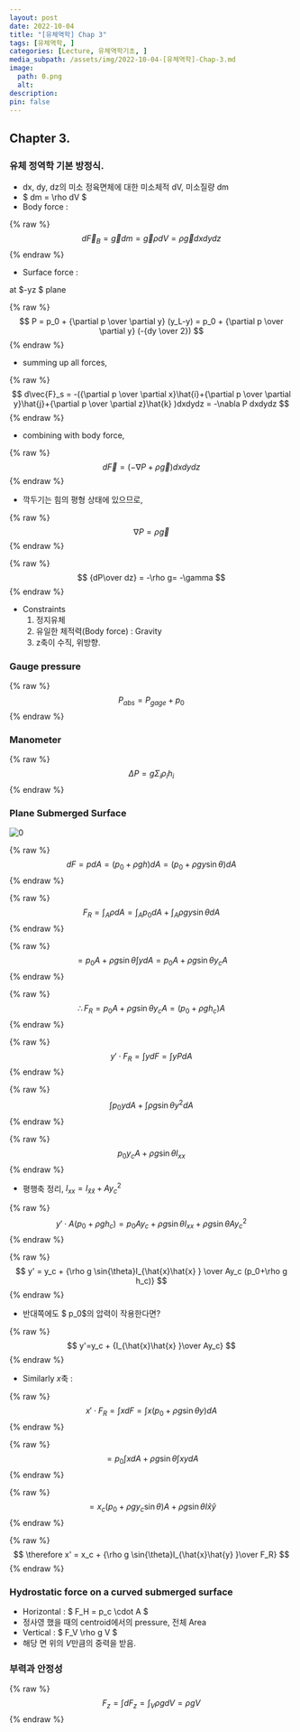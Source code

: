 ```yaml
---
layout: post
date: 2022-10-04
title: "[유체역학] Chap 3"
tags: [유체역학, ]
categories: [Lecture, 유체역학기초, ]
media_subpath: /assets/img/2022-10-04-[유체역학]-Chap-3.md
image:
  path: 0.png
  alt:  
description:  
pin: false
---
```



## Chapter 3.


### 유체 정역학 기본 방정식.

- dx, dy, dz의 미소 정육면체에 대한 미소체적 dV, 미소질량 dm
- $ dm = \rho dV $
- Body force :

{% raw %}
$$
d \vec{F}_B = \vec{g} dm = \vec{g} \rho dV = \rho \vec{g} dxdydz
$$
{% endraw %}

- Surface force :

at $-yz $ plane


{% raw %}
$$
P = p_0 + {\partial p \over \partial y} (y_L-y) = p_0 + {\partial p \over \partial y} (-{dy \over 2})
$$
{% endraw %}

- summing up all forces,

{% raw %}
$$
d\vec{F}_s = -({\partial p \over \partial x}\hat{i}+{\partial p \over \partial y}\hat{j}+{\partial p \over \partial z}\hat{k} )dxdydz 
 = -\nabla P dxdydz
$$
{% endraw %}

- combining with body force,

{% raw %}
$$
d\vec{F} = (-\nabla P + \rho \vec{g})dxdydz
$$
{% endraw %}

- 깍두기는 힘의 평형 상태에 있으므로,

{% raw %}
$$
\nabla P = \rho \vec{g}
$$
{% endraw %}


{% raw %}
$$
{dP\over dz} = -\rho g= -\gamma
$$
{% endraw %}

- Constraints
	1. 정지유체
	2. 유일한 체적력(Body force) : Gravity
	3. z축이 수직, 위방향.

### Gauge pressure


{% raw %}
$$
P_{abs} = P_{gage} + p_0
$$
{% endraw %}


### Manometer


{% raw %}
$$
\Delta P = g \Sigma_i \rho_i h_i
$$
{% endraw %}


### Plane Submerged Surface


![0](/0.png)


{% raw %}
$$
dF = pdA = (p_0 + \rho gh)dA = (p_0 + \rho gy \sin{\theta})dA
$$
{% endraw %}


{% raw %}
$$
F_R = \int_A \rho dA = \int_A p_0 dA + \int_A \rho gy \sin{\theta} dA
$$
{% endraw %}


{% raw %}
$$
= p_0 A + \rho g \sin{\theta} \int{ydA} = p_0 A + \rho g \sin{\theta} y_c A
$$
{% endraw %}


{% raw %}
$$
\therefore F_R = p_0 A + \rho g \sin{\theta} y_c A = (p_0 + \rho g h_c) A
$$
{% endraw %}


{% raw %}
$$
y' \cdot  F_R = \int y dF = \int y PdA
$$
{% endraw %}


{% raw %}
$$
\int p_0 y dA + \int \rho g \sin{\theta} y^2 dA
$$
{% endraw %}


{% raw %}
$$
p_0 y_cA + \rho g\sin{\theta} I_{xx}
$$
{% endraw %}

- 평행축 정리, $I_{xx} = I_{\hat{x}\hat{x} }+Ay_c^2$

{% raw %}
$$
y' \cdot A(p_0 + \rho g h_c) = p_0 Ay_c + \rho g \sin{\theta} I_{xx}+\rho g \sin{\theta} A y_c^2
$$
{% endraw %}


{% raw %}
$$
y' = y_c + {\rho g \sin{\theta}I_{\hat{x}\hat{x} } \over Ay_c (p_0+\rho g h_c)}
$$
{% endraw %}

- 반대쪽에도 $ p_0$의 압력이 작용한다면?

{% raw %}
$$
y'=y_c + {I_{\hat{x}\hat{x} }\over Ay_c}
$$
{% endraw %}

- Similarly $x$축 :

{% raw %}
$$
x' \cdot F_R = \int xdF = \int x(p_0+\rho g \sin{\theta}y)dA
$$
{% endraw %}


{% raw %}
$$
= p_0 \int xdA + \rho g \sin{\theta}\int xydA
$$
{% endraw %}


{% raw %}
$$
= x_c(p_0 + \rho g y_c\sin{\theta}) A + \rho g \sin{\theta}I{\hat{x}\hat{y} }
$$
{% endraw %}


{% raw %}
$$
\therefore x' = x_c + {\rho g \sin{\theta}I_{\hat{x}\hat{y} }\over F_R}
$$
{% endraw %}


### Hydrostatic force on a curved submerged surface

- Horizontal : $ F_H = p_c \cdot A $
- 정사영 했을 때의 centroid에서의 pressure, 전체 Area
- Vertical : $ F_V \rho g V $
- 해당 면 위의 $V$만큼의 중력을 받음.

### 부력과 안정성


{% raw %}
$$
F_z = \int dF_z = \int_{V} \rho g dV = \rho g V
$$
{% endraw %}

